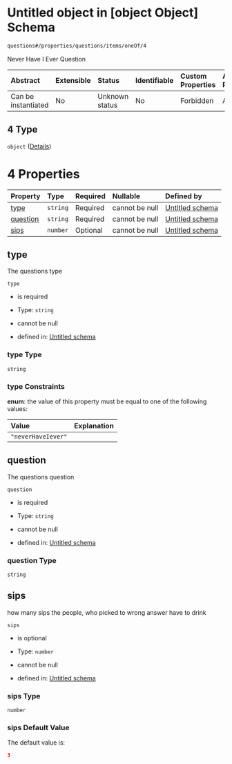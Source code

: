 # Untitled object in \[object Object] Schema

```txt
questions#/properties/questions/items/oneOf/4
```

Never Have I Ever Question

| Abstract            | Extensible | Status         | Identifiable | Custom Properties | Additional Properties | Access Restrictions | Defined In                                                                    |
| :------------------ | :--------- | :------------- | :----------- | :---------------- | :-------------------- | :------------------ | :---------------------------------------------------------------------------- |
| Can be instantiated | No         | Unknown status | No           | Forbidden         | Allowed               | none                | [questions.schema.json*](../out/questions.schema.json "open original schema") |

## 4 Type

`object` ([Details](questions-definitions-neverhaveiever.md))

# 4 Properties

| Property              | Type     | Required | Nullable       | Defined by                                                                                                                                 |
| :-------------------- | :------- | :------- | :------------- | :----------------------------------------------------------------------------------------------------------------------------------------- |
| [type](#type)         | `string` | Required | cannot be null | [Untitled schema](questions-definitions-neverhaveiever-properties-type.md "questions#/definitions/neverHaveIever/properties/type")         |
| [question](#question) | `string` | Required | cannot be null | [Untitled schema](questions-definitions-neverhaveiever-properties-question.md "questions#/definitions/neverHaveIever/properties/question") |
| [sips](#sips)         | `number` | Optional | cannot be null | [Untitled schema](questions-definitions-neverhaveiever-properties-sips.md "questions#/definitions/neverHaveIever/properties/sips")         |

## type

The questions type

`type`

*   is required

*   Type: `string`

*   cannot be null

*   defined in: [Untitled schema](questions-definitions-neverhaveiever-properties-type.md "questions#/definitions/neverHaveIever/properties/type")

### type Type

`string`

### type Constraints

**enum**: the value of this property must be equal to one of the following values:

| Value              | Explanation |
| :----------------- | :---------- |
| `"neverHaveIever"` |             |

## question

The questions question

`question`

*   is required

*   Type: `string`

*   cannot be null

*   defined in: [Untitled schema](questions-definitions-neverhaveiever-properties-question.md "questions#/definitions/neverHaveIever/properties/question")

### question Type

`string`

## sips

how many sips the people, who picked to wrong answer have to drink

`sips`

*   is optional

*   Type: `number`

*   cannot be null

*   defined in: [Untitled schema](questions-definitions-neverhaveiever-properties-sips.md "questions#/definitions/neverHaveIever/properties/sips")

### sips Type

`number`

### sips Default Value

The default value is:

```json
3
```

